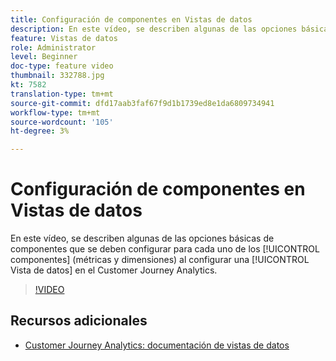 ```yaml
---
title: Configuración de componentes en Vistas de datos
description: En este vídeo, se describen algunas de las opciones básicas de configuración de componentes que se deben configurar para cada uno de los componentes (métricas y dimensiones) al configurar una vista de datos en Customer Journey Analytics.
feature: Vistas de datos
role: Administrator
level: Beginner
doc-type: feature video
thumbnail: 332788.jpg
kt: 7582
translation-type: tm+mt
source-git-commit: dfd17aab3faf67f9d1b1739ed8e1da6809734941
workflow-type: tm+mt
source-wordcount: '105'
ht-degree: 3%

---
```



# Configuración de componentes en Vistas de datos

En este vídeo, se describen algunas de las opciones básicas de componentes que se deben configurar para cada uno de los [!UICONTROL componentes] (métricas y dimensiones) al configurar una [!UICONTROL Vista de datos] en el Customer Journey Analytics.

>[!VIDEO](https://video.tv.adobe.com/v/332788/?quality=12&learn=on)

## Recursos adicionales

* [Customer Journey Analytics: documentación de vistas de datos](https://experienceleague.adobe.com/docs/analytics-platform/using/cja-dataviews/create-dataview.html)
